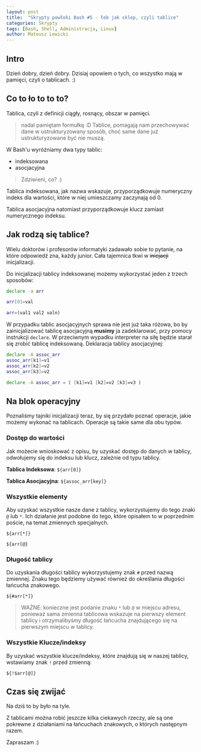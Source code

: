 ```yaml
---
layout: post
title:  "Skrypty powłoki Bash #5 - łeb jak sklep, czyli tablice"
categories: Skrypty
tags: [Bash, Shell, Administracja, Linux]
author: Mateusz Lewicki
---
```

## Intro
Dzień dobry, dzień dobry.
Dzisiaj opowiem o tych, co wszystko mają w pamięci, czyli o tablicach. :)

## Co to ło to to to?
Tablica, czyli z definicji ciągły, rosnący, obszar w pamięci.
> nadal pamiętam formułkę :D
Tablice, pomagają nam przechowywać dane w ustrukturyzowany sposób, choć same dane już ustrukturyzowane być nie muszą.

W Bash'u wyróżniamy dwa typy tablic:
 - indeksowana
 - asocjacyjna
 
> Zdziwieni, co? :)

Tablica indeksowana, jak nazwa wskazuje, przyporządkowuje numeryczny indeks dla wartości, które  w niej umieszczamy zaczynają od 0.

Tablica asocjacyjna natomiast przyporządkowuje klucz zamiast numerycznego indeksu.

## Jak rodzą się tablice?

Wielu doktorów i profesorów informatyki zadawało sobie to pytanie, na które odpowiedź zna, każdy junior. Cała tajemnica tkwi w ~~inicjacji~~ inicjalizacji.

Do inicjalizacji tablicy indeksowanej możemy wykorzystać jeden z trzech sposobów:

```bash
declare -a arr
```
```bash
arr[0]=val
```
```bash
arr=(val1 val2 valn)
```

W przypadku tablic asocjacyjnych sprawa nie jest już taka różowa, bo by zainicjalizować tablicę asocjacyjną __musimy__ ja zadeklarować, przy pomocy instrukcji `declare`. W przeciwnym wypadku interpreter na siłę będzie starał się zrobić tablicę indeksowaną.
Deklaracja tablicy asocjacyjnej:

```bash
declare -A assoc_arr
assoc_arr[k1]=v1
assoc_arr[k2]=v2
assoc_arr[k3]=v2
```
```bash
declare -A assoc_arr = ( [k1]=v1 [k2]=v2 [k3]=v3 )
```

## Na blok operacyjny

Poznaliśmy tajniki inicjalizacji teraz, by się przydało poznać operacje, jakie możemy wykonać na tablicach. Operacje są takie same dla obu typów.

### Dostęp do wartości
Jak możecie wnioskować z opisu, by uzyskać dostęp do danych w tablicy, odwołujemy się do indeksu lub klucz, zależnie od typu tablicy.

__Tablica Indeksowa__:
`${arr[0]}`

__Tablica Asocjacyjna__:
`${assoc_arr[key]}`

### Wszystkie elementy

Aby uzyskać wszystkie nasze dane z tablicy, wykorzystujemy do tego znaki `@` lub `*`. Ich działanie jest podobne do tego, które opisałem to w poprzednim poście, na temat zmiennych specjalnych.

`${arr[*]}`

`${arr[@}`

### Długość tablicy

Do uzyskania długości tablicy wykorzystujemy znak `#` przed nazwą zmiennej. Znaku tego będziemy używać również do określania długości łańcucha znakowego.

`${#arr[*]}`
> WAŻNE: konieczne jest podanie znaku `*` lub `@` w miejscu adresu, ponieważ sama zmienna tablicowa wskazuje na pierwszy element tablicy i otrzymalibyśmy długość łańcucha znajdującego się na pierwszym miejscu w tablicy.

### Wszystkie Klucze/indeksy

By uzyskać wszystkie klucze/indeksy, które znajdują się w naszej tablicy, wstawiamy znak `!` przed zmienną:

`${!$arr[@]}`

## Czas się zwijać

Na dziś to by było na tyle. 

Z tablicami można robić jeszcze kilka ciekawych rzeczy, ale są one pokrewne z działaniami na łańcuchach znakowych, o których następnym razem.

Zapraszam :)

